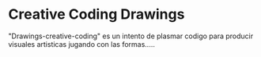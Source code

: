 # Creative Coding Drawings

 "Drawings-creative-coding" es un intento de plasmar codigo para producir visuales artisticas jugando con las formas.....



